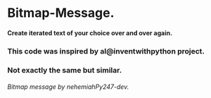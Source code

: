 # Bitmap-Message.

#### Create iterated text of your choice over and over again.
### This code was inspired by al@inventwithpython project.
### Not exactly the same but similar.

###### Bitmap message by nehemiahPy247-dev.
